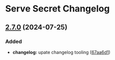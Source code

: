 # Serve Secret Changelog

## [2.7.0](https://github.com/boscho87/serve-secret/compare/v2.6.0...v2.7.0) (2024-07-25)

### Added

* **changelog:** upate changelog tooling ([67aa6d1](https://github.com/boscho87/serve-secret/commit/67aa6d1ac3f22e878ddf423ce2b4fe20940ea25f))
